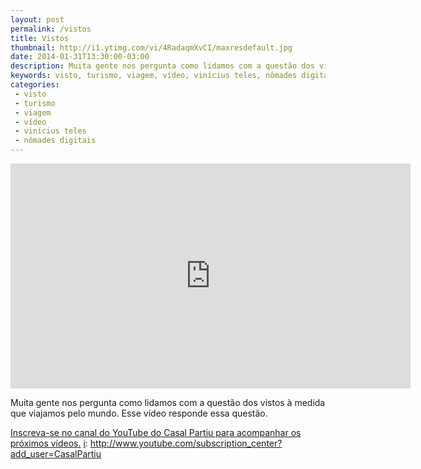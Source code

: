 ```yaml
---
layout: post
permalink: /vistos
title: Vistos
thumbnail: http://i1.ytimg.com/vi/4RadaqmXvCI/maxresdefault.jpg
date: 2014-01-31T13:30:00-03:00
description: Muita gente nos pergunta como lidamos com a questão dos vistos à medida que viajamos pelo mundo. Esse vídeo responde essa questão.
keywords: visto, turismo, viagem, vídeo, vinícius teles, nômades digitais
categories:
 - visto
 - turismo
 - viagem
 - vídeo
 - vinícius teles
 - nômades digitais
---
```

<div class="center">
<iframe width="640" height="360" src="http://www.youtube.com/embed/4RadaqmXvCI" frameborder="0" allowfullscreen></iframe>
</div>

Muita gente nos pergunta como lidamos com a questão dos vistos à medida que viajamos pelo mundo. Esse vídeo responde essa questão.

[Inscreva-se no canal do YouTube do Casal Partiu para acompanhar os próximos vídeos.][i] 
[i]: http://www.youtube.com/subscription_center?add_user=CasalPartiu

[i]: http://www.youtube.com/subscription_center?add_user=CasalPartiu